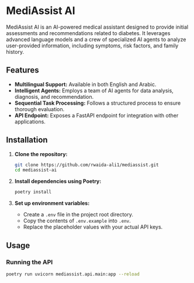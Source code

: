 # MediAssist AI

MediAssist AI is an AI-powered medical assistant designed to provide initial assessments and recommendations related to diabetes. It leverages advanced language models and a crew of specialized AI agents to analyze user-provided information, including symptoms, risk factors, and family history.

## Features

- **Multilingual Support:** Available in both English and Arabic.
- **Intelligent Agents:** Employs a team of AI agents for data analysis, diagnosis, and recommendation.
- **Sequential Task Processing:** Follows a structured process to ensure thorough evaluation.
- **API Endpoint:** Exposes a FastAPI endpoint for integration with other applications.

## Installation

1. **Clone the repository:**

   ```bash
   git clone https://github.com/rwaida-ali1/mediassist.git
   cd mediassist-ai
   ```

2. **Install dependencies using Poetry:**

   ```bash
   poetry install
   ```

3. **Set up environment variables:**

   - Create a `.env` file in the project root directory.
   - Copy the contents of `.env.example` into `.env`.
   - Replace the placeholder values with your actual API keys.

## Usage

### Running the API

```bash
poetry run uvicorn mediassist.api.main:app --reload
```
